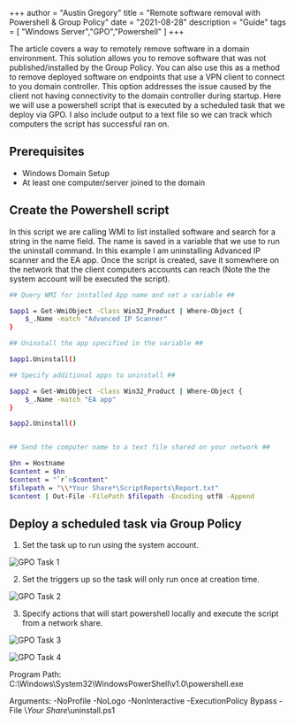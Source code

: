 +++
author = "Austin Gregory"
title = "Remote software removal with Powershell & Group Policy"
date = "2021-08-28"
description = "Guide"
tags = [
    "Windows Server","GPO","Powershell"
]
+++

The article covers a way to remotely remove software in a domain environment. This solution allows you to remove software that was not published/installed by the Group Policy. You can also use this as a method to remove deployed software on endpoints that use a VPN client to connect to you domain controller. 
This option addresses the issue caused by the client not having connectivity to the domain controller during startup. Here we will use a powershell script that is executed by a scheduled task that we deploy via GPO. I also include output to a text file so we can track which computers the script has successful ran on.
<!--more-->


## Prerequisites

-	Windows Domain Setup
-	At least one computer/server joined to the domain




## Create the Powershell script

In this script we are calling WMI to list installed software and search for a string in the name field. The name is saved in a variable that we use to run the uninstall command. In this example I am uninstalling Advanced IP scanner and the EA app.
Once the script is created, save it somewhere on the network that the client computers accounts can reach (Note the the system account will be executed the script).



```bash
## Query WMI for installed App name and set a variable ##

$app1 = Get-WmiObject -Class Win32_Product | Where-Object { 
    $_.Name -match "Advanced IP Scanner" 
}

## Uninstall the app specified in the variable ##

$app1.Uninstall()

## Specify additional apps to uninstall ##

$app2 = Get-WmiObject -Class Win32_Product | Where-Object { 
    $_.Name -match "EA app" 
}

$app2.Uninstall()


## Send the computer name to a text file shared on your network ##

$hn = Hostname
$content = $hn
$content = "`r`n$content"
$filepath = "\\*Your Share*\ScriptReports\Report.txt"
$content | Out-File -FilePath $filepath -Encoding utf8 -Append
```


## Deploy a scheduled task via Group Policy

1. Set the task up to run using the system account.

![GPO Task 1](/images/GPO_Task1.PNG)

2. Set the triggers up so the task will only run once at creation time.

![GPO Task 2](/images/GPO_Task2.PNG)

3. Specify actions that will start powershell locally and execute the script from a network share.

![GPO Task 3](/images/GPO_Task3.PNG)

![GPO Task 4](/images/GPO_Task4.PNG)

Program Path: C:\Windows\System32\WindowsPowerShell\v1.0\powershell.exe

Arguments: -NoProfile -NoLogo -NonInteractive -ExecutionPolicy Bypass -File \\*Your Share*\uninstall.ps1



























